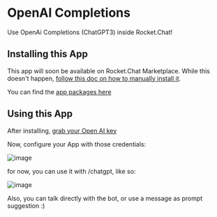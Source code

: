# OpenAI Completions
Use OpenAi Completions (ChatGPT3) inside Rocket.Chat!

## Installing this App
This app will soon be available on Rocket.Chat Marketplace. While this doesn't happen, [follow this doc on how to manually install it](https://docs.rocket.chat/setup-and-configure/rocket.chat-air-gapped-deployment/manual-app-installation).

You can find the [app packages here](https://github.com/dudanogueira/Rocket.Chat.OpenAI.Completions.App/tree/master/dist)

## Using this App
After installing, [grab your Open AI key](https://platform.openai.com/account/api-keys)

Now, configure your App with those credentials:

![image](https://user-images.githubusercontent.com/1761174/220090344-b96f8e8a-6653-4a9f-9d2f-2db1fae26c2f.png)

for now, you can use it with /chatgpt, like so:

![image](https://user-images.githubusercontent.com/1761174/220090942-13060cc3-6fa6-41da-97a1-eb118dc2c80b.png)

Also, you can talk directly with the bot, or use a message as prompt suggestion :)
